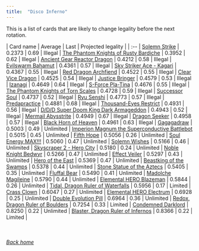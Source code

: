 ```yaml
---
title:  "Disco Inferno"
---
```


This is a list of cards that are likely to change legality before the next rotation.

| Card name | Average | Last | Projected legality |
| :-- |
[Solemn Strike](https://db.ygoprodeck.com/card/?search=Solemn%20Strike) | 0.2373 | 0.69 | Illegal |
[The Phantom Knights of Rusty Bardiche](https://db.ygoprodeck.com/card/?search=The%20Phantom%20Knights%20of%20Rusty%20Bardiche) | 0.3952 | 0.62 | Illegal |
[Ancient Gear Reactor Dragon](https://db.ygoprodeck.com/card/?search=Ancient%20Gear%20Reactor%20Dragon) | 0.4212 | 0.58 | Illegal |
[Evilswarm Bahamut](https://db.ygoprodeck.com/card/?search=Evilswarm%20Bahamut) | 0.4361 | 0.57 | Illegal |
[Sky Striker Ace - Kagari](https://db.ygoprodeck.com/card/?search=Sky%20Striker%20Ace%20-%20Kagari) | 0.4367 | 0.55 | Illegal |
[Red Dragon Archfiend](https://db.ygoprodeck.com/card/?search=Red%20Dragon%20Archfiend) | 0.4522 | 0.55 | Illegal |
[Clear Vice Dragon](https://db.ygoprodeck.com/card/?search=Clear%20Vice%20Dragon) | 0.4525 | 0.54 | Illegal |
[Justice Bringer](https://db.ygoprodeck.com/card/?search=Justice%20Bringer) | 0.4579 | 0.53 | Illegal |
[Izanagi](https://db.ygoprodeck.com/card/?search=Izanagi) | 0.4649 | 0.64 | Illegal |
[S-Force Pla-Tina](https://db.ygoprodeck.com/card/?search=S-Force%20Pla-Tina) | 0.4676 | 0.55 | Illegal |
[The Phantom Knights of Torn Scales](https://db.ygoprodeck.com/card/?search=The%20Phantom%20Knights%20of%20Torn%20Scales) | 0.4728 | 0.59 | Illegal |
[Successor Soul](https://db.ygoprodeck.com/card/?search=Successor%20Soul) | 0.4737 | 0.52 | Illegal |
[Ryu Senshi](https://db.ygoprodeck.com/card/?search=Ryu%20Senshi) | 0.4773 | 0.57 | Illegal |
[Predapractice](https://db.ygoprodeck.com/card/?search=Predapractice) | 0.4881 | 0.68 | Illegal |
[Thousand-Eyes Restrict](https://db.ygoprodeck.com/card/?search=Thousand-Eyes%20Restrict) | 0.4931 | 0.56 | Illegal |
[D/D/D Super Doom King Dark Armageddon](https://db.ygoprodeck.com/card/?search=D/D/D%20Super%20Doom%20King%20Dark%20Armageddon) | 0.4943 | 0.52 | Illegal |
[Mermail Abysstrite](https://db.ygoprodeck.com/card/?search=Mermail%20Abysstrite) | 0.4949 | 0.67 | Illegal |
[Dragon Seeker](https://db.ygoprodeck.com/card/?search=Dragon%20Seeker) | 0.4958 | 0.57 | Illegal |
[Black Horn of Heaven](https://db.ygoprodeck.com/card/?search=Black%20Horn%20of%20Heaven) | 0.4961 | 0.63 | Illegal |
[Gagagadraw](https://db.ygoprodeck.com/card/?search=Gagagadraw) | 0.5003 | 0.49 | Unlimited |
[Imperion Magnum the Superconductive Battlebot](https://db.ygoprodeck.com/card/?search=Imperion%20Magnum%20the%20Superconductive%20Battlebot) | 0.5015 | 0.45 | Unlimited |
[Fifth Hope](https://db.ygoprodeck.com/card/?search=Fifth%20Hope) | 0.5056 | 0.26 | Unlimited |
[Soul Energy MAX!!!](https://db.ygoprodeck.com/card/?search=Soul%20Energy%20MAX!!!) | 0.5060 | 0.47 | Unlimited |
[Solemn Wishes](https://db.ygoprodeck.com/card/?search=Solemn%20Wishes) | 0.5166 | 0.46 | Unlimited |
[Skyscraper 2 - Hero City](https://db.ygoprodeck.com/card/?search=Skyscraper%202%20-%20Hero%20City) | 0.5180 | 0.24 | Unlimited |
[Noble Knight Bedwyr](https://db.ygoprodeck.com/card/?search=Noble%20Knight%20Bedwyr) | 0.5266 | 0.47 | Unlimited |
[Effect Veiler](https://db.ygoprodeck.com/card/?search=Effect%20Veiler) | 0.5297 | 0.43 | Unlimited |
[Hero of the East](https://db.ygoprodeck.com/card/?search=Hero%20of%20the%20East) | 0.5369 | 0.47 | Unlimited |
[Beastking of the Swamps](https://db.ygoprodeck.com/card/?search=Beastking%20of%20the%20Swamps) | 0.5378 | 0.44 | Unlimited |
[Stone Statue of the Aztecs](https://db.ygoprodeck.com/card/?search=Stone%20Statue%20of%20the%20Aztecs) | 0.5405 | 0.35 | Unlimited |
[Fluffal Bear](https://db.ygoprodeck.com/card/?search=Fluffal%20Bear) | 0.5490 | 0.41 | Unlimited |
[Madolche Magileine](https://db.ygoprodeck.com/card/?search=Madolche%20Magileine) | 0.5790 | 0.44 | Unlimited |
[Elemental HERO Blazeman](https://db.ygoprodeck.com/card/?search=Elemental%20HERO%20Blazeman) | 0.5844 | 0.26 | Unlimited |
[Tidal, Dragon Ruler of Waterfalls](https://db.ygoprodeck.com/card/?search=Tidal,%20Dragon%20Ruler%20of%20Waterfalls) | 0.5956 | 0.17 | Limited |
[Crass Clown](https://db.ygoprodeck.com/card/?search=Crass%20Clown) | 0.6047 | 0.27 | Unlimited |
[Elemental HERO Electrum](https://db.ygoprodeck.com/card/?search=Elemental%20HERO%20Electrum) | 0.6928 | 0.25 | Unlimited |
[Double Evolution Pill](https://db.ygoprodeck.com/card/?search=Double%20Evolution%20Pill) | 0.6964 | 0.36 | Unlimited |
[Redox, Dragon Ruler of Boulders](https://db.ygoprodeck.com/card/?search=Redox,%20Dragon%20Ruler%20of%20Boulders) | 0.7254 | 0.33 | Limited |
[Condemned Darklord](https://db.ygoprodeck.com/card/?search=Condemned%20Darklord) | 0.8250 | 0.22 | Unlimited |
[Blaster, Dragon Ruler of Infernos](https://db.ygoprodeck.com/card/?search=Blaster,%20Dragon%20Ruler%20of%20Infernos) | 0.8366 | 0.22 | Limited |

<br>

###### [Back home](index)